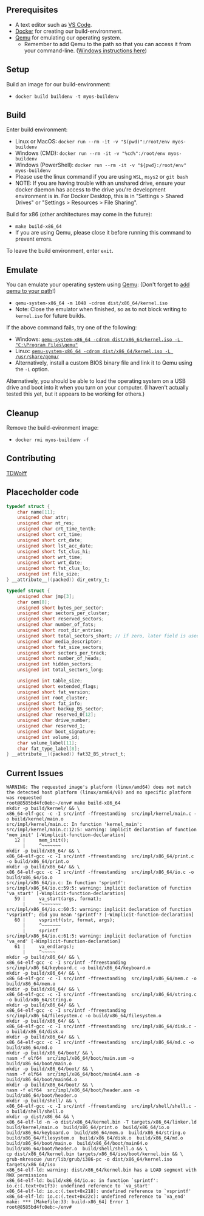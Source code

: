 ## Prerequisites

 - A text editor such as [VS Code](https://code.visualstudio.com/).
 - [Docker](https://www.docker.com/) for creating our build-environment.
 - [Qemu](https://www.qemu.org/) for emulating our operating system.
   - Remember to add Qemu to the path so that you can access it from your command-line. ([Windows instructions here](https://dev.to/whaleshark271/using-qemu-on-windows-10-home-edition-4062))

## Setup

Build an image for our build-environment:
 - `docker build buildenv -t myos-buildenv`

## Build

Enter build environment:
 - Linux or MacOS: `docker run --rm -it -v "$(pwd)":/root/env myos-buildenv`
 - Windows (CMD): `docker run --rm -it -v "%cd%":/root/env myos-buildenv`
 - Windows (PowerShell): `docker run --rm -it -v "${pwd}:/root/env" myos-buildenv`
 - Please use the linux command if you are using `WSL`, `msys2` or `git bash`
 - NOTE: If you are having trouble with an unshared drive, ensure your docker daemon has access to the drive you're development environment is in. For Docker Desktop, this is in "Settings > Shared Drives" or "Settings > Resources > File Sharing".

Build for x86 (other architectures may come in the future):
 - `make build-x86_64`
 - If you are using Qemu, please close it before running this command to prevent errors.

To leave the build environment, enter `exit`.

## Emulate

You can emulate your operating system using [Qemu](https://www.qemu.org/): (Don't forget to [add qemu to your path](https://dev.to/whaleshark271/using-qemu-on-windows-10-home-edition-4062#:~:text=2.-,Add%20Qemu%20path%20to%20environment%20variables%20settings,-Copy%20the%20Qemu)!)

 - `qemu-system-x86_64 -m 1048 -cdrom dist/x86_64/kernel.iso`
 - Note: Close the emulator when finished, so as to not block writing to `kernel.iso` for future builds.

If the above command fails, try one of the following:
 - Windows: [`qemu-system-x86_64 -cdrom dist/x86_64/kernel.iso -L "C:\Program Files\qemu"`](https://stackoverflow.com/questions/66266448/qemu-could-not-load-pc-bios-bios-256k-bin)
 - Linux: [`qemu-system-x86_64 -cdrom dist/x86_64/kernel.iso -L /usr/share/qemu/`](https://unix.stackexchange.com/questions/134893/cannot-start-kvm-vm-because-missing-bios)
 - Alternatively, install a custom BIOS binary file and link it to Qemu using the `-L` option.

Alternatively, you should be able to load the operating system on a USB drive and boot into it when you turn on your computer. (I haven't actually tested this yet, but it appears to be working for others.)

## Cleanup

Remove the build-evironment image:
 - `docker rmi myos-buildenv -f`


## Contributing
[TDWolff](https://github.com/TDWolff)

## Placecholder code
```c
typedef struct {
    char name[11];
    unsigned char attr;
    unsigned char nt_res;
    unsigned char crt_time_tenth;
    unsigned short crt_time;
    unsigned short crt_date;
    unsigned short lst_acc_date;
    unsigned short fst_clus_hi;
    unsigned short wrt_time;
    unsigned short wrt_date;
    unsigned short fst_clus_lo;
    unsigned int file_size;
} __attribute__((packed)) dir_entry_t;

typedef struct {
    unsigned char jmp[3];
    char oem[8];
    unsigned short bytes_per_sector;
    unsigned char sectors_per_cluster;
    unsigned short reserved_sectors;
    unsigned char number_of_fats;
    unsigned short root_dir_entries;
    unsigned short total_sectors_short; // if zero, later field is used
    unsigned char media_descriptor;
    unsigned short fat_size_sectors;
    unsigned short sectors_per_track;
    unsigned short number_of_heads;
    unsigned int hidden_sectors;
    unsigned int total_sectors_long;

    unsigned int table_size;
    unsigned short extended_flags;
    unsigned short fat_version;
    unsigned int root_cluster;
    unsigned short fat_info;
    unsigned short backup_BS_sector;
    unsigned char reserved_0[12];
    unsigned char drive_number;
    unsigned char reserved_1;
    unsigned char boot_signature;
    unsigned int volume_id;
    char volume_label[11];
    char fat_type_label[8];
} __attribute__((packed)) fat32_BS_struct_t;
```


## Current Issues
```
WARNING: The requested image's platform (linux/amd64) does not match the detected host platform (linux/arm64/v8) and no specific platform was requested
root@8585bd4fc0eb:~/env# make build-x86_64
mkdir -p build/kernel/ && \
x86_64-elf-gcc -c -I src/intf -ffreestanding  src/impl/kernel/main.c -o build/kernel/main.o
src/impl/kernel/main.c: In function 'kernel_main':
src/impl/kernel/main.c:12:5: warning: implicit declaration of function 'mem_init' [-Wimplicit-function-declaration]
   12 |     mem_init();
      |     ^~~~~~~~
mkdir -p build/x86_64/ && \
x86_64-elf-gcc -c -I src/intf -ffreestanding  src/impl/x86_64/print.c -o build/x86_64/print.o
mkdir -p build/x86_64/ && \
x86_64-elf-gcc -c -I src/intf -ffreestanding  src/impl/x86_64/io.c -o build/x86_64/io.o
src/impl/x86_64/io.c: In function 'sprintf':
src/impl/x86_64/io.c:59:5: warning: implicit declaration of function 'va_start' [-Wimplicit-function-declaration]
   59 |     va_start(args, format);
      |     ^~~~~~~~
src/impl/x86_64/io.c:60:5: warning: implicit declaration of function 'vsprintf'; did you mean 'sprintf'? [-Wimplicit-function-declaration]
   60 |     vsprintf(str, format, args);
      |     ^~~~~~~~
      |     sprintf
src/impl/x86_64/io.c:61:5: warning: implicit declaration of function 'va_end' [-Wimplicit-function-declaration]
   61 |     va_end(args);
      |     ^~~~~~
mkdir -p build/x86_64/ && \
x86_64-elf-gcc -c -I src/intf -ffreestanding  src/impl/x86_64/keyboard.c -o build/x86_64/keyboard.o
mkdir -p build/x86_64/ && \
x86_64-elf-gcc -c -I src/intf -ffreestanding  src/impl/x86_64/mem.c -o build/x86_64/mem.o
mkdir -p build/x86_64/ && \
x86_64-elf-gcc -c -I src/intf -ffreestanding  src/impl/x86_64/string.c -o build/x86_64/string.o
mkdir -p build/x86_64/ && \
x86_64-elf-gcc -c -I src/intf -ffreestanding  src/impl/x86_64/filesystem.c -o build/x86_64/filesystem.o
mkdir -p build/x86_64/ && \
x86_64-elf-gcc -c -I src/intf -ffreestanding  src/impl/x86_64/disk.c -o build/x86_64/disk.o
mkdir -p build/x86_64/ && \
x86_64-elf-gcc -c -I src/intf -ffreestanding  src/impl/x86_64/md.c -o build/x86_64/md.o
mkdir -p build/x86_64/boot/ && \
nasm -f elf64  src/impl/x86_64/boot/main.asm -o build/x86_64/boot/main.o
mkdir -p build/x86_64/boot/ && \
nasm -f elf64  src/impl/x86_64/boot/main64.asm -o build/x86_64/boot/main64.o
mkdir -p build/x86_64/boot/ && \
nasm -f elf64  src/impl/x86_64/boot/header.asm -o build/x86_64/boot/header.o
mkdir -p build/shell/ && \
x86_64-elf-gcc -c -I src/intf -ffreestanding  src/impl/shell/shell.c -o build/shell/shell.o
mkdir -p dist/x86_64 && \
x86_64-elf-ld -n -o dist/x86_64/kernel.bin -T targets/x86_64/linker.ld  build/kernel/main.o  build/x86_64/print.o  build/x86_64/io.o  build/x86_64/keyboard.o  build/x86_64/mem.o  build/x86_64/string.o  build/x86_64/filesystem.o  build/x86_64/disk.o  build/x86_64/md.o  build/x86_64/boot/main.o  build/x86_64/boot/main64.o  build/x86_64/boot/header.o  build/shell/shell.o && \
cp dist/x86_64/kernel.bin targets/x86_64/iso/boot/kernel.bin && \
grub-mkrescue /usr/lib/grub/i386-pc -o dist/x86_64/kernel.iso targets/x86_64/iso
x86_64-elf-ld: warning: dist/x86_64/kernel.bin has a LOAD segment with RWX permissions
x86_64-elf-ld: build/x86_64/io.o: in function `sprintf':
io.c:(.text+0x1f3): undefined reference to `va_start'
x86_64-elf-ld: io.c:(.text+0x218): undefined reference to `vsprintf'
x86_64-elf-ld: io.c:(.text+0x22c): undefined reference to `va_end'
make: *** [Makefile:33: build-x86_64] Error 1
root@8585bd4fc0eb:~/env# 
```